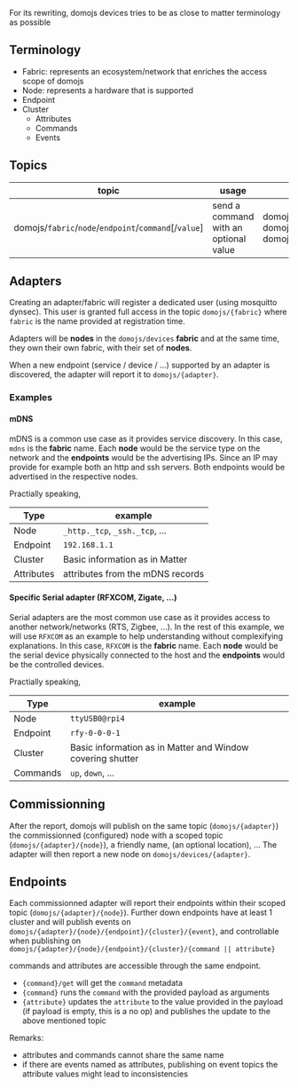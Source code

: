 For its rewriting, domojs devices tries to be as close to matter terminology as possible

## Terminology

- Fabric: represents an ecosystem/network that enriches the access scope of domojs
- Node: represents a hardware that is supported 
- Endpoint
- Cluster
  - Attributes
  - Commands
  - Events

## Topics

| topic | usage | example |
|--|--|--|
| domojs/`fabric`/`node`/`endpoint`/`command`[/`value`]| send a command with an optional value | domojs/`RFXCOM`/`ttyUSB0@rpi4`/`shutter1`/`up` domojs/`RFXCOM`/`ttyUSB0@rpi4`/`light1`/`on` domojs/`RFXCOM`/`ttyUSB0@rpi4`/`light1`/`brightness`/25 |

## Adapters

Creating an adapter/fabric will register a dedicated user (using mosquitto dynsec). This user is granted full access in the topic `domojs/{fabric}` where `fabric` is the name provided at registration time.

Adapters will be **nodes** in the `domojs/devices` **fabric** and at the same time, they own their own fabric, with their set of **nodes**. 

When a new endpoint (service / device / ...) supported by an adapter is discovered, the adapter will report it to `domojs/{adapter}`.

### Examples


#### mDNS

mDNS is a common use case as it provides service discovery. In this case, `mdns` is the **fabric** name. Each **node** would be the service type on the network and the **endpoints** would be the advertising IPs. Since an IP may provide for example both an http and ssh servers. Both endpoints would be advertised in the respective nodes. 

Practially speaking,

|Type| example |
|--|--|
| Node | `_http._tcp`, `_ssh._tcp`, ... |
| Endpoint | `192.168.1.1` |
| Cluster | Basic information as in Matter |
| Attributes | attributes from the mDNS records |

#### Specific Serial adapter (RFXCOM, Zigate, ...)

Serial adapters are the most common use case as it provides access to another network/networks (RTS, Zigbee, ...). In the rest of this example, we will use `RFXCOM` as an example to help understanding without complexifying explanations. In this case, `RFXCOM` is the **fabric** name. Each **node** would be the serial device physically connected to the host and the **endpoints** would be the controlled devices. 

Practially speaking,

|Type| example |
|--|--|
| Node | `ttyUSB0@rpi4` |
| Endpoint | `rfy-0-0-0-1` |
| Cluster | Basic information as in Matter and Window covering shutter |
| Commands | `up`, `down`, ... |
 
## Commissionning

After the report, domojs will publish on the same topic (`domojs/{adapter}`) the commissionned (configured) node with a scoped topic (`domojs/{adapter}/{node}`), a friendly name, (an optional location), ...
The adapter will then report a new node on `domojs/devices/{adapter}`.

## Endpoints

Each commissionned adapter will report their endpoints within their scoped topic (`domojs/{adapter}/{node}`). Further down endpoints have at least 1 cluster and will publish events on `domojs/{adapter}/{node}/{endpoint}/{cluster}/{event}`, and controllable when publishing on `domojs/{adapter}/{node}/{endpoint}/{cluster}/{command || attribute}`

commands and attributes are accessible through the same endpoint.

- `{command}/get` will get the `command` metadata
- `{command}` runs the `command` with the provided payload as arguments
- `{attribute}` updates the `attribute` to the value provided in the payload (if payload is empty, this is a no op) and publishes the update to the above mentioned topic

Remarks:
- attributes and commands cannot share the same name
- if there are events named as attributes, publishing on event topics the attribute values might lead to inconsistencies